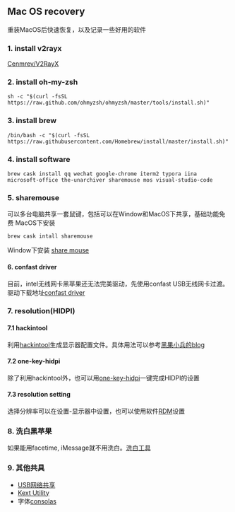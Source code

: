 ## Mac OS recovery
重装MacOS后快速恢复，以及记录一些好用的软件
### 1. install v2rayx

[Cenmrev/V2RayX](https://github.com/Cenmrev/V2RayX/releases)

### 2. install oh-my-zsh

```shell
sh -c "$(curl -fsSL https://raw.github.com/ohmyzsh/ohmyzsh/master/tools/install.sh)"
```

### 3. install brew

```shell
/bin/bash -c "$(curl -fsSL https://raw.githubusercontent.com/Homebrew/install/master/install.sh)"
```

### 4. install software

```shell
brew cask install qq wechat google-chrome iterm2 typora iina microsoft-office the-unarchiver sharemouse mos visual-studio-code
```
### 5. sharemouse
可以多台电脑共享一套鼠键，包括可以在Window和MacOS下共享，基础功能免费 MacOS下安装
```shell
brew cask intall sharemouse
```
Window下安装
[share mouse](sharemouse.com/download/)

#### 6. confast driver
目前，intel无线网卡黑苹果还无法完美驱动，先使用confast USB无线网卡过渡。
驱动下载地址[confast driver](https://drive.google.com/open?id=1NwWyhxOjU10TMzpzCTzn0MDXc0OS_ai7)

### 7. resolution(HIDPI)
#### 7.1 hackintool
利用[hackintool](https://drive.google.com/drive/folders/1Ulo427KkEraXjpMlGLKhfyxf2VJoPO34?usp=sharing)生成显示器配置文件。具体用法可以参考[黑果小兵的blog](https://blog.daliansky.net/Intel-FB-Patcher-tutorial-and-insertion-pose.html)

#### 7.2 one-key-hidpi
除了利用hackintool外，也可以用[one-key-hidpi](https://github.com/xzhih/one-key-hidpi)一键完成HIDPI的设置

#### 7.3 resolution setting
选择分辨率可以在设置-显示器中设置，也可以使用软件[RDM](https://drive.google.com/file/d/1nfu4Qqi9TKPUiUWhbJGZqeVlUIRLWb0g/view?usp=sharing)设置

### 8. 洗白黑苹果
如果能用facetime, iMessage就不用洗白。[洗白工具](https://drive.google.com/file/d/1ojnHpfgmKA9BIMn3MRTLVl-ThEUcq670/view?usp=sharing)

### 9. 其他共具
- [USB网络共享](https://drive.google.com/file/d/1aEw-NL4FbZrT-CnXfET-Buao0VU6OCnH/view?usp=sharing)
- [Kext Utility](https://drive.google.com/file/d/1iWS7MM1cdbZjjWQuDtSiwnbU5sMdJjBB/view?usp=sharing)
- 字体[consolas](https://drive.google.com)
